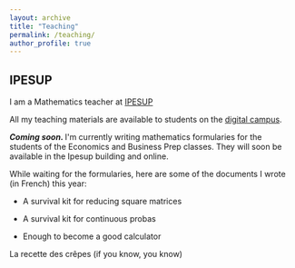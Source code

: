 ```yaml
---
layout: archive
title: "Teaching"
permalink: /teaching/
author_profile: true
---
```


## IPESUP
I am a Mathematics teacher at <a href="https://www.ipesup.fr">IPESUP</a>


All my teaching materials are available to students on the [digital campus](https://campusnumerique.ipesup.fr/login/index.php).

<b><i>Coming soon. </i></b> I'm currently writing mathematics formularies for the students of the Economics and Business Prep classes. They will soon be available in the Ipesup building and online.

While waiting for the formularies, here are some of the documents I wrote (in French) this year:

- <a href="https://valentinkil.github.io/files/pdf/Reduction.pdf" class="special-link"><i class="fas fa-fw fa-file-pdf zoom" aria-hidden="true"></i></a>  A survival kit for reducing square matrices 

- <a href="https://valentinkil.github.io/files/pdf/Proba_continues.pdf" class="special-link"><i class="fas fa-fw fa-file-pdf zoom" aria-hidden="true"></i></a>  A survival kit for continuous probas


- <a href="https://valentinkil.github.io/files/pdf/Calcul.pdf" class="special-link"><i class="fas fa-fw fa-file-pdf zoom" aria-hidden="true"></i></a>  Enough to become a good calculator


 <a href="https://valentinkil.github.io/files/bibtex/Recettecrepe.txt" class="special-link"><i class="fa fa-bookmark" aria-hidden="true"></i></a> La recette des crêpes (if you know, you know) 


